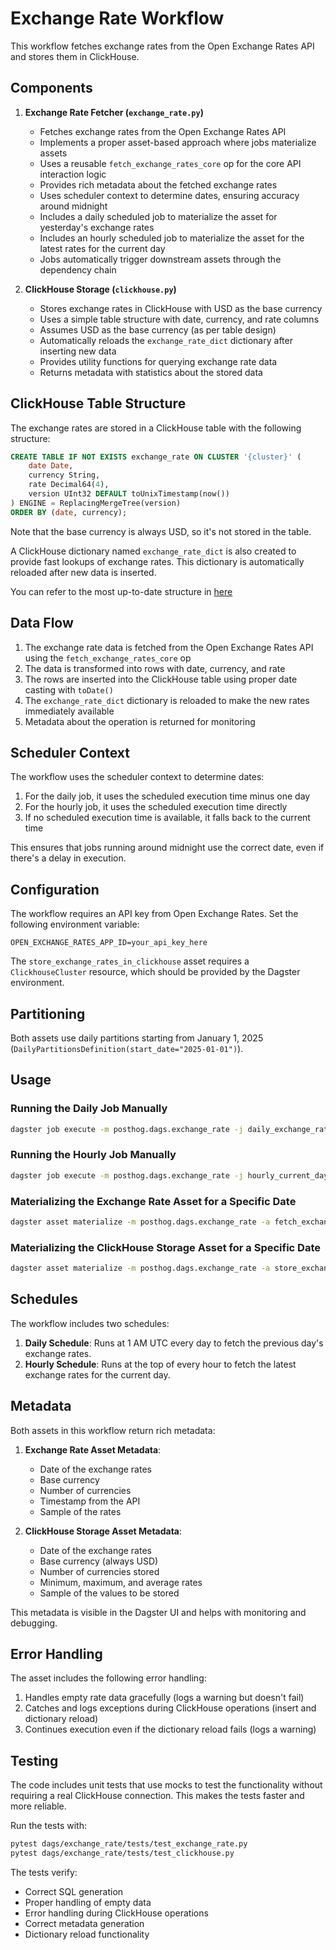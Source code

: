 # Exchange Rate Workflow

This workflow fetches exchange rates from the Open Exchange Rates API and stores them in ClickHouse.

## Components

1. **Exchange Rate Fetcher (`exchange_rate.py`)**

    - Fetches exchange rates from the Open Exchange Rates API
    - Implements a proper asset-based approach where jobs materialize assets
    - Uses a reusable `fetch_exchange_rates_core` op for the core API interaction logic
    - Provides rich metadata about the fetched exchange rates
    - Uses scheduler context to determine dates, ensuring accuracy around midnight
    - Includes a daily scheduled job to materialize the asset for yesterday's exchange rates
    - Includes an hourly scheduled job to materialize the asset for the latest rates for the current day
    - Jobs automatically trigger downstream assets through the dependency chain

2. **ClickHouse Storage (`clickhouse.py`)**
    - Stores exchange rates in ClickHouse with USD as the base currency
    - Uses a simple table structure with date, currency, and rate columns
    - Assumes USD as the base currency (as per table design)
    - Automatically reloads the `exchange_rate_dict` dictionary after inserting new data
    - Provides utility functions for querying exchange rate data
    - Returns metadata with statistics about the stored data

## ClickHouse Table Structure

The exchange rates are stored in a ClickHouse table with the following structure:

```sql
CREATE TABLE IF NOT EXISTS exchange_rate ON CLUSTER '{cluster}' (
    date Date,
    currency String,
    rate Decimal64(4),
    version UInt32 DEFAULT toUnixTimestamp(now())
) ENGINE = ReplacingMergeTree(version)
ORDER BY (date, currency);
```

Note that the base currency is always USD, so it's not stored in the table.

A ClickHouse dictionary named `exchange_rate_dict` is also created to provide fast lookups of exchange rates. This dictionary is automatically reloaded after new data is inserted.

You can refer to the most up-to-date structure in [here](../../posthog/models/exchange_rate/sql.py)

## Data Flow

1. The exchange rate data is fetched from the Open Exchange Rates API using the `fetch_exchange_rates_core` op
2. The data is transformed into rows with date, currency, and rate
3. The rows are inserted into the ClickHouse table using proper date casting with `toDate()`
4. The `exchange_rate_dict` dictionary is reloaded to make the new rates immediately available
5. Metadata about the operation is returned for monitoring

## Scheduler Context

The workflow uses the scheduler context to determine dates:

1. For the daily job, it uses the scheduled execution time minus one day
2. For the hourly job, it uses the scheduled execution time directly
3. If no scheduled execution time is available, it falls back to the current time

This ensures that jobs running around midnight use the correct date, even if there's a delay in execution.

## Configuration

The workflow requires an API key from Open Exchange Rates. Set the following environment variable:

```
OPEN_EXCHANGE_RATES_APP_ID=your_api_key_here
```

The `store_exchange_rates_in_clickhouse` asset requires a `ClickhouseCluster` resource, which should be provided by the Dagster environment.

## Partitioning

Both assets use daily partitions starting from January 1, 2025 (`DailyPartitionsDefinition(start_date="2025-01-01")`).

## Usage

### Running the Daily Job Manually

```bash
dagster job execute -m posthog.dags.exchange_rate -j daily_exchange_rates_job
```

### Running the Hourly Job Manually

```bash
dagster job execute -m posthog.dags.exchange_rate -j hourly_current_day_exchange_rates_job
```

### Materializing the Exchange Rate Asset for a Specific Date

```bash
dagster asset materialize -m posthog.dags.exchange_rate -a fetch_exchange_rates --partition 2023-01-01
```

### Materializing the ClickHouse Storage Asset for a Specific Date

```bash
dagster asset materialize -m posthog.dags.exchange_rate -a store_exchange_rates_in_clickhouse --partition 2023-01-01
```

## Schedules

The workflow includes two schedules:

1. **Daily Schedule**: Runs at 1 AM UTC every day to fetch the previous day's exchange rates.
2. **Hourly Schedule**: Runs at the top of every hour to fetch the latest exchange rates for the current day.

## Metadata

Both assets in this workflow return rich metadata:

1. **Exchange Rate Asset Metadata**:

    - Date of the exchange rates
    - Base currency
    - Number of currencies
    - Timestamp from the API
    - Sample of the rates

2. **ClickHouse Storage Asset Metadata**:
    - Date of the exchange rates
    - Base currency (always USD)
    - Number of currencies stored
    - Minimum, maximum, and average rates
    - Sample of the values to be stored

This metadata is visible in the Dagster UI and helps with monitoring and debugging.

## Error Handling

The asset includes the following error handling:

1. Handles empty rate data gracefully (logs a warning but doesn't fail)
2. Catches and logs exceptions during ClickHouse operations (insert and dictionary reload)
3. Continues execution even if the dictionary reload fails (logs a warning)

## Testing

The code includes unit tests that use mocks to test the functionality without requiring a real ClickHouse connection. This makes the tests faster and more reliable.

Run the tests with:

```bash
pytest dags/exchange_rate/tests/test_exchange_rate.py
pytest dags/exchange_rate/tests/test_clickhouse.py
```

The tests verify:

-   Correct SQL generation
-   Proper handling of empty data
-   Error handling during ClickHouse operations
-   Correct metadata generation
-   Dictionary reload functionality
